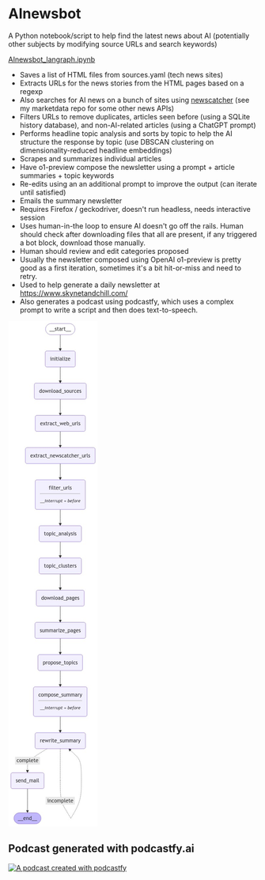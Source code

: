 # AInewsbot
A Python notebook/script to help find the latest news about AI (potentially other subjects by modifying source URLs and search keywords)

[AInewsbot_langraph.ipynb](https://github.com/druce/AInewsbot/blob/main/AInewsbot_langgraph.ipynb)

- Saves a list of HTML files from sources.yaml (tech news sites)
- Extracts URLs for the news stories from the HTML pages based on a regexp
- Also searches for AI news on a bunch of sites using [newscatcher](https://www.newscatcherapi.com/) (see my marketdata repo for some other news APIs)
- Filters URLs to remove duplicates, articles seen before (using a SQLite history database), and non-AI-related articles (using a ChatGPT prompt)
- Performs headline topic analysis and sorts by topic to help the AI structure the response by topic (use DBSCAN clustering on dimensionality-reduced headline embeddings)
- Scrapes and summarizes individual articles
- Have o1-preview compose the newsletter using a prompt + article summaries + topic keywords
- Re-edits using an an additional prompt to improve the output (can iterate until satisfied)
- Emails the summary newsletter
- Requires Firefox / geckodriver, doesn't run headless, needs interactive session
- Uses human-in-the loop to ensure AI doesn't go off the rails. Human should check after downloading files that all are present, if any triggered a bot block, download those manually.
- Human should review and edit categories proposed
- Usually the newsletter composed using OpenAI o1-preview is pretty good as a first iteration, sometimes it's a bit hit-or-miss and need to retry. 
- Used to help generate a daily newsletter at https://www.skynetandchill.com/
- Also generates a podcast using podcastfy, which uses a complex prompt to write a script and then does text-to-speech.

![flowchart](https://github.com/druce/AInewsbot/blob/main/graph.jpeg?raw=true)

## Podcast generated with podcastfy.ai

[![A podcast created with podcastfy](https://img.youtube.com/vi/Fl0xP1Io72k/0.jpg)](https://www.youtube.com/shorts/AOVOOZQthNU)
